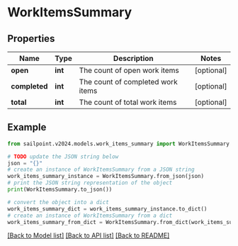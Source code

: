 # WorkItemsSummary


## Properties

Name | Type | Description | Notes
------------ | ------------- | ------------- | -------------
**open** | **int** | The count of open work items | [optional] 
**completed** | **int** | The count of completed work items | [optional] 
**total** | **int** | The count of total work items | [optional] 

## Example

```python
from sailpoint.v2024.models.work_items_summary import WorkItemsSummary

# TODO update the JSON string below
json = "{}"
# create an instance of WorkItemsSummary from a JSON string
work_items_summary_instance = WorkItemsSummary.from_json(json)
# print the JSON string representation of the object
print(WorkItemsSummary.to_json())

# convert the object into a dict
work_items_summary_dict = work_items_summary_instance.to_dict()
# create an instance of WorkItemsSummary from a dict
work_items_summary_from_dict = WorkItemsSummary.from_dict(work_items_summary_dict)
```
[[Back to Model list]](../README.md#documentation-for-models) [[Back to API list]](../README.md#documentation-for-api-endpoints) [[Back to README]](../README.md)



